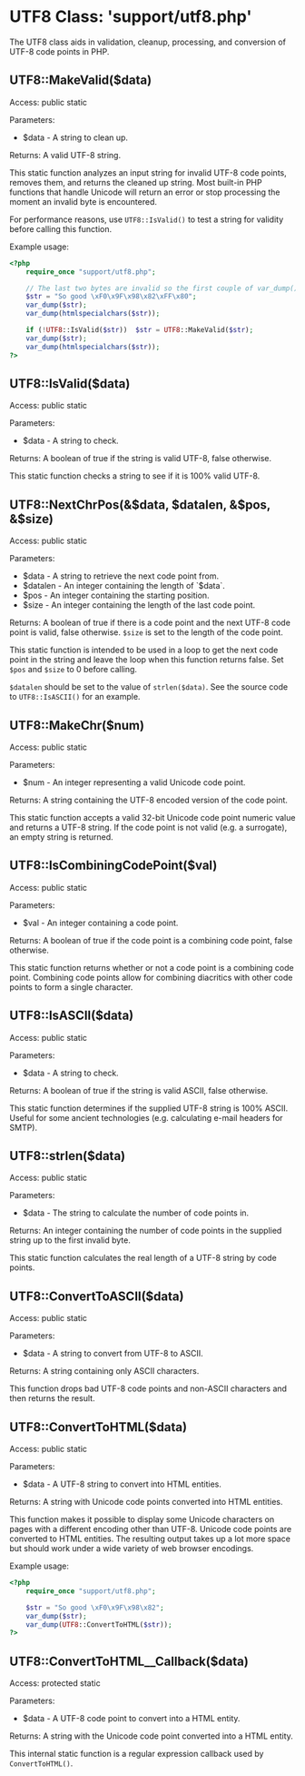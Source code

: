 UTF8 Class:  'support/utf8.php'
===============================

The UTF8 class aids in validation, cleanup, processing, and conversion of UTF-8 code points in PHP.

UTF8::MakeValid($data)
----------------------

Access:  public static

Parameters:

* $data - A string to clean up.

Returns:  A valid UTF-8 string.

This static function analyzes an input string for invalid UTF-8 code points, removes them, and returns the cleaned up string.  Most built-in PHP functions that handle Unicode will return an error or stop processing the moment an invalid byte is encountered.

For performance reasons, use `UTF8::IsValid()` to test a string for validity before calling this function.

Example usage:

```php
<?php
	require_once "support/utf8.php";

	// The last two bytes are invalid so the first couple of var_dump()'s will output strange results.
	$str = "So good \xF0\x9F\x98\x82\xFF\x80";
	var_dump($str);
	var_dump(htmlspecialchars($str));

	if (!UTF8::IsValid($str))  $str = UTF8::MakeValid($str);
	var_dump($str);
	var_dump(htmlspecialchars($str));
?>
```

UTF8::IsValid($data)
--------------------

Access:  public static

Parameters:

* $data - A string to check.

Returns:  A boolean of true if the string is valid UTF-8, false otherwise.

This static function checks a string to see if it is 100% valid UTF-8.

UTF8::NextChrPos(&$data, $datalen, &$pos, &$size)
-------------------------------------------------

Access:  public static

Parameters:

* $data - A string to retrieve the next code point from.
* $datalen - An integer containing the length of `$data`.
* $pos - An integer containing the starting position.
* $size - An integer containing the length of the last code point.

Returns:  A boolean of true if there is a code point and the next UTF-8 code point is valid, false otherwise.  `$size` is set to the length of the code point.

This static function is intended to be used in a loop to get the next code point in the string and leave the loop when this function returns false.  Set `$pos` and `$size` to 0 before calling.

`$datalen` should be set to the value of `strlen($data)`.  See the source code to `UTF8::IsASCII()` for an example.

UTF8::MakeChr($num)
-------------------

Access:  public static

Parameters:

* $num - An integer representing a valid Unicode code point.

Returns:  A string containing the UTF-8 encoded version of the code point.

This static function accepts a valid 32-bit Unicode code point numeric value and returns a UTF-8 string.  If the code point is not valid (e.g. a surrogate), an empty string is returned.

UTF8::IsCombiningCodePoint($val)
--------------------------------

Access:  public static

Parameters:

* $val - An integer containing a code point.

Returns:  A boolean of true if the code point is a combining code point, false otherwise.

This static function returns whether or not a code point is a combining code point.  Combining code points allow for combining diacritics with other code points to form a single character.

UTF8::IsASCII($data)
--------------------

Access:  public static

Parameters:

* $data - A string to check.

Returns:  A boolean of true if the string is valid ASCII, false otherwise.

This static function determines if the supplied UTF-8 string is 100% ASCII.  Useful for some ancient technologies (e.g. calculating e-mail headers for SMTP).

UTF8::strlen($data)
-------------------

Access:  public static

Parameters:

* $data - The string to calculate the number of code points in.

Returns:  An integer containing the number of code points in the supplied string up to the first invalid byte.

This static function calculates the real length of a UTF-8 string by code points.

UTF8::ConvertToASCII($data)
---------------------------

Access:  public static

Parameters:

* $data - A string to convert from UTF-8 to ASCII.

Returns:  A string containing only ASCII characters.

This function drops bad UTF-8 code points and non-ASCII characters and then returns the result.

UTF8::ConvertToHTML($data)
--------------------------

Access:  public static

Parameters:

* $data - A UTF-8 string to convert into HTML entities.

Returns:  A string with Unicode code points converted into HTML entities.

This function makes it possible to display some Unicode characters on pages with a different encoding other than UTF-8.  Unicode code points are converted to HTML entities.  The resulting output takes up a lot more space but should work under a wide variety of web browser encodings.

Example usage:

```php
<?php
	require_once "support/utf8.php";

	$str = "So good \xF0\x9F\x98\x82";
	var_dump($str);
	var_dump(UTF8::ConvertToHTML($str));
?>
```

UTF8::ConvertToHTML__Callback($data)
------------------------------------

Access:  protected static

Parameters:

* $data - A UTF-8 code point to convert into a HTML entity.

Returns:  A string with the Unicode code point converted into a HTML entity.

This internal static function is a regular expression callback used by `ConvertToHTML()`.
